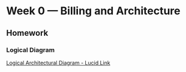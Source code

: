 # Week 0 — Billing and Architecture

## Homework

### Logical Diagram

[Logical Architectural Diagram - Lucid Link](https://lucid.app/lucidchart/a1311a94-bada-4488-90d0-7317ba4cfcbb/edit?viewport_loc=-48%2C-12%2C2074%2C1135%2C0_0&invitationId=inv_83e70598-95ac-4419-be90-271b8317ed12)
